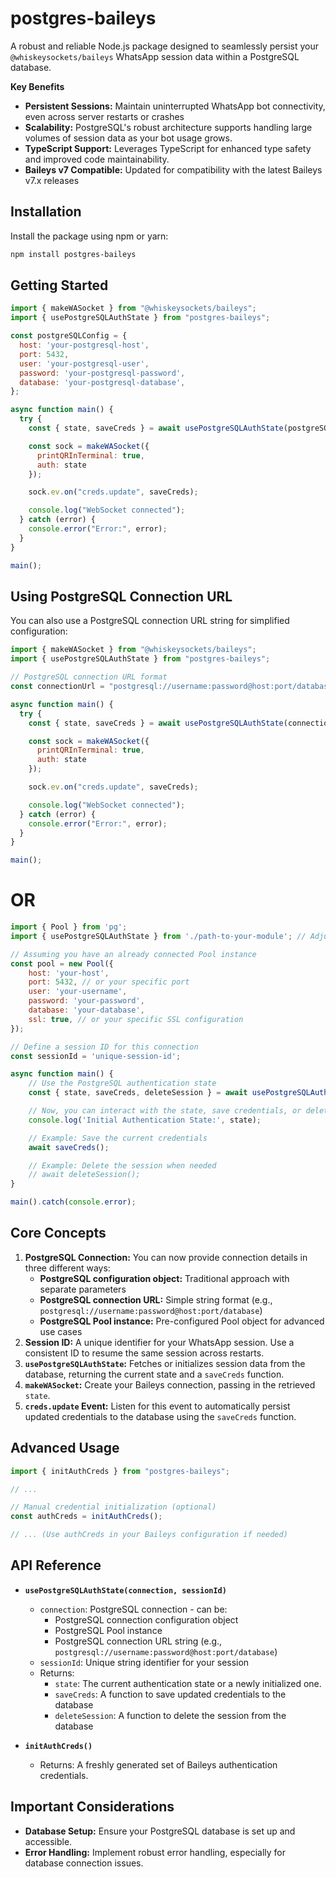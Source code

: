 # postgres-baileys

A robust and reliable Node.js package designed to seamlessly persist your `@whiskeysockets/baileys` WhatsApp session data within a PostgreSQL database. 

**Key Benefits**

* **Persistent Sessions:** Maintain uninterrupted WhatsApp bot connectivity, even across server restarts or crashes
* **Scalability:** PostgreSQL's robust architecture supports handling large volumes of session data as your bot usage grows. 
* **TypeScript Support:** Leverages TypeScript for enhanced type safety and improved code maintainability.
* **Baileys v7 Compatible:** Updated for compatibility with the latest Baileys v7.x releases

## Installation

Install the package using npm or yarn:

```bash
npm install postgres-baileys
```

## Getting Started

```javascript
import { makeWASocket } from "@whiskeysockets/baileys";
import { usePostgreSQLAuthState } from "postgres-baileys"; 

const postgreSQLConfig = {
  host: 'your-postgresql-host',
  port: 5432, 
  user: 'your-postgresql-user',
  password: 'your-postgresql-password',
  database: 'your-postgresql-database',
};

async function main() {
  try {
    const { state, saveCreds } = await usePostgreSQLAuthState(postgreSQLConfig, "your-unique-session-id");

    const sock = makeWASocket({
      printQRInTerminal: true,
      auth: state
    });

    sock.ev.on("creds.update", saveCreds); 

    console.log("WebSocket connected");
  } catch (error) {
    console.error("Error:", error);
  }
}

main();
```

## Using PostgreSQL Connection URL

You can also use a PostgreSQL connection URL string for simplified configuration:

```javascript
import { makeWASocket } from "@whiskeysockets/baileys";
import { usePostgreSQLAuthState } from "postgres-baileys"; 

// PostgreSQL connection URL format
const connectionUrl = "postgresql://username:password@host:port/database";

async function main() {
  try {
    const { state, saveCreds } = await usePostgreSQLAuthState(connectionUrl, "your-unique-session-id");

    const sock = makeWASocket({
      printQRInTerminal: true,
      auth: state
    });

    sock.ev.on("creds.update", saveCreds); 

    console.log("WebSocket connected");
  } catch (error) {
    console.error("Error:", error);
  }
}

main();
```


# OR


```js
import { Pool } from 'pg';
import { usePostgreSQLAuthState } from './path-to-your-module'; // Adjust the path accordingly

// Assuming you have an already connected Pool instance
const pool = new Pool({
    host: 'your-host',
    port: 5432, // or your specific port
    user: 'your-username',
    password: 'your-password',
    database: 'your-database',
    ssl: true, // or your specific SSL configuration
});

// Define a session ID for this connection
const sessionId = 'unique-session-id';

async function main() {
    // Use the PostgreSQL authentication state
    const { state, saveCreds, deleteSession } = await usePostgreSQLAuthState(pool, sessionId);

    // Now, you can interact with the state, save credentials, or delete the session
    console.log('Initial Authentication State:', state);

    // Example: Save the current credentials
    await saveCreds();

    // Example: Delete the session when needed
    // await deleteSession();
}

main().catch(console.error);
```


## Core Concepts

1. **PostgreSQL Connection:** You can now provide connection details in three different ways:
   - **PostgreSQL configuration object:** Traditional approach with separate parameters
   - **PostgreSQL connection URL:** Simple string format (e.g., `postgresql://username:password@host:port/database`)
   - **PostgreSQL Pool instance:** Pre-configured Pool object for advanced use cases
2. **Session ID:** A unique identifier for your WhatsApp session. Use a consistent ID to resume the same session across restarts.
3. **`usePostgreSQLAuthState`:** Fetches or initializes session data from the database, returning the current state and a `saveCreds` function.
4. **`makeWASocket`:** Create your Baileys connection, passing in the retrieved `state`.
5. **`creds.update` Event:**  Listen for this event to automatically persist updated credentials to the database using the `saveCreds` function.

## Advanced Usage

```javascript
import { initAuthCreds } from "postgres-baileys";

// ...

// Manual credential initialization (optional)
const authCreds = initAuthCreds(); 

// ... (Use authCreds in your Baileys configuration if needed)
```

## API Reference

* **`usePostgreSQLAuthState(connection, sessionId)`**
    * `connection`:  PostgreSQL connection - can be:
        * PostgreSQL connection configuration object
        * PostgreSQL Pool instance
        * PostgreSQL connection URL string (e.g., `postgresql://username:password@host:port/database`)
    * `sessionId`:  Unique string identifier for your session
    * Returns:  
        * `state`: The current authentication state or a newly initialized one.
        * `saveCreds`: A function to save updated credentials to the database
        * `deleteSession`: A function to delete the session from the database

* **`initAuthCreds()`**
   * Returns: A freshly generated set of Baileys authentication credentials.

## Important Considerations

* **Database Setup:** Ensure your PostgreSQL database is set up and accessible. 
* **Error Handling:** Implement robust error handling, especially for database connection issues.



